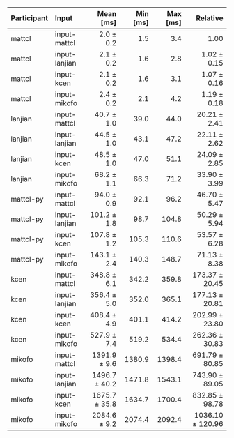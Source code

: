 | Participant | Input | Mean [ms] | Min [ms] | Max [ms] | Relative |
|:---|:---|---:|---:|---:|---:|
| mattcl | input-mattcl | 2.0 ± 0.2 | 1.5 | 3.4 | 1.00 |
| mattcl | input-lanjian | 2.1 ± 0.2 | 1.6 | 2.8 | 1.02 ± 0.15 |
| mattcl | input-kcen | 2.1 ± 0.2 | 1.6 | 3.1 | 1.07 ± 0.16 |
| mattcl | input-mikofo | 2.4 ± 0.2 | 2.1 | 4.2 | 1.19 ± 0.18 |
| lanjian | input-mattcl | 40.7 ± 1.0 | 39.0 | 44.0 | 20.21 ± 2.41 |
| lanjian | input-lanjian | 44.5 ± 1.0 | 43.1 | 47.2 | 22.11 ± 2.62 |
| lanjian | input-kcen | 48.5 ± 1.0 | 47.0 | 51.1 | 24.09 ± 2.85 |
| lanjian | input-mikofo | 68.2 ± 1.1 | 66.3 | 71.2 | 33.90 ± 3.99 |
| mattcl-py | input-mattcl | 94.0 ± 0.9 | 92.1 | 96.2 | 46.70 ± 5.47 |
| mattcl-py | input-lanjian | 101.2 ± 1.8 | 98.7 | 104.8 | 50.29 ± 5.94 |
| mattcl-py | input-kcen | 107.8 ± 1.2 | 105.3 | 110.6 | 53.57 ± 6.28 |
| mattcl-py | input-mikofo | 143.1 ± 2.4 | 140.3 | 148.7 | 71.13 ± 8.38 |
| kcen | input-mattcl | 348.8 ± 6.1 | 342.2 | 359.8 | 173.37 ± 20.45 |
| kcen | input-lanjian | 356.4 ± 5.0 | 352.0 | 365.1 | 177.13 ± 20.81 |
| kcen | input-kcen | 408.4 ± 4.9 | 401.1 | 414.2 | 202.99 ± 23.80 |
| kcen | input-mikofo | 527.9 ± 7.4 | 519.2 | 534.4 | 262.36 ± 30.83 |
| mikofo | input-mattcl | 1391.9 ± 9.6 | 1380.9 | 1398.4 | 691.79 ± 80.85 |
| mikofo | input-lanjian | 1496.7 ± 40.2 | 1471.8 | 1543.1 | 743.90 ± 89.05 |
| mikofo | input-kcen | 1675.7 ± 35.8 | 1634.7 | 1700.4 | 832.85 ± 98.78 |
| mikofo | input-mikofo | 2084.6 ± 9.2 | 2074.4 | 2092.4 | 1036.10 ± 120.96 |
